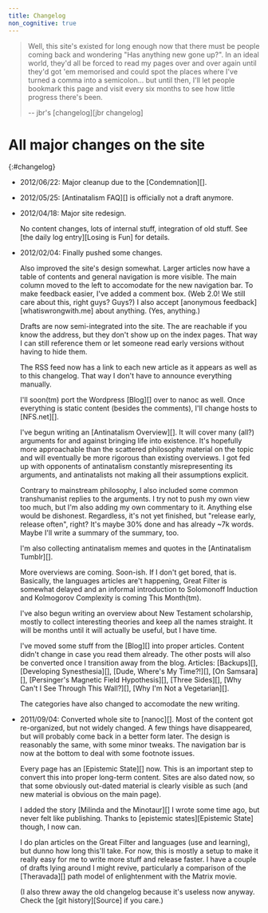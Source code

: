 ```yaml
---
title: Changelog
non_cognitive: true
---
```


> Well, this site's existed for long enough now that there must be people coming back and wondering "Has anything new gone up?". In an ideal world, they'd all be forced to read my pages over and over again until they'd got 'em memorised and could spot the places where I've turned a comma into a semicolon… but until then, I'll let people bookmark this page and visit every six months to see how little progress there's been.
>
> -- jbr's [changelog][jbr changelog]

All major changes on the site
=============================

{:#changelog}
- 2012/06/22: Major cleanup due to the [Condemnation][].

- 2012/05/25: [Antinatalism FAQ][] is officially not a draft anymore.

- 2012/04/18: Major site redesign.

  No content changes, lots of internal stuff, integration of old stuff. See [the daily log entry][Losing is Fun] for details.

- 2012/02/04: Finally pushed some changes.

  Also improved the site's design somewhat. Larger articles now have a table of contents and general navigation is more visible. The main column moved to the left to accomodate for the new navigation bar. To make feedback easier, I've added a comment box. (Web 2.0! We still care about this, right guys? Guys?) I also accept [anonymous feedback][whatiswrongwith.me] about anything. (Yes, anything.)

  Drafts are now semi-integrated into the site. The are reachable if you know the address, but they don't show up on the index pages. That way I can still reference them or let someone read early versions without having to hide them.

  The RSS feed now has a link to each new article as it appears as well as to this changelog. That way I don't have to announce everything manually. 

  I'll soon(tm) port the Wordpress [Blog][] over to nanoc as well. Once everything is static content (besides the comments), I'll change hosts to [NFS.net][].
  
  I've begun writing an [Antinatalism Overview][]. It will cover many (all?) arguments for and against bringing life into existence. It's hopefully more approachable than the scattered philosophy material on the topic and will eventually be more rigorous than existing overviews. I got fed up with opponents of antinatalism constantly misrepresenting its arguments, and antinatalists not making all their assumptions explicit.

  Contrary to mainstream philosophy, I also included some common transhumanist replies to the arguments. I try not to push my own view too much, but I'm also adding my own commentary to it. Anything else would be dishonest. Regardless, it's not yet finished, but "release early, release often", right? It's maybe 30% done and has already ~7k words. Maybe I'll write a summary of the summary, too.

  I'm also collecting antinatalism memes and quotes in the [Antinatalism Tumblr][].
  
  More overviews are coming. Soon-ish. If I don't get bored, that is. Basically, the languages articles are't happening, Great Filter is somewhat delayed and an informal introduction to Solomonoff Induction and Kolmogorov Complexity is coming This Month(tm).

  I've also begun writing an overview about New Testament scholarship, mostly to collect interesting theories and keep all the names straight. It will be months until it will actually be useful, but I have time.

  I've moved some stuff from the [Blog][] into proper articles. Content didn't change in case you read them already. The other posts will also be converted once I transition away from the blog. Articles: [Backups][], [Developing Synesthesia][], [Dude, Where's My Time?!][], [On Samsara][], [Persinger's Magnetic Field Hypothesis][], [Three Sides][], [Why Can't I See Through This Wall?][], [Why I'm Not a Vegetarian][].

  The categories have also changed to accomodate the new writing.
  
- 2011/09/04: Converted whole site to [nanoc][]. Most of the content got re-organized, but not widely changed. A few things have disappeared, but will probably come back in a better form later. The design is reasonably the same,  with some minor tweaks. The navigation bar is now at the bottom to deal with some footnote issues.

  Every page has an [Epistemic State][] now. This is an important step to convert this into proper long-term content. Sites are also dated now, so that some obviously out-dated material is clearly visible as such (and new material is obvious on the main page).
  
  I added the story [Milinda and the Minotaur][] I wrote some time ago, but never felt like publishing. Thanks to [epistemic states][Epistemic State] though, I now can.
  
  I do plan articles on the Great Filter and languages (use and learning), but dunno how long this'll take. For now, this is mostly a setup to make it really easy for me to write more stuff and release faster. I have a couple of drafts lying around I might revive, particularly a comparison of the [Theravada][] path model of enlightenment with the Matrix movie.
  
  (I also threw away the old changelog because it's useless now anyway. Check the [git history][Source] if you care.)
